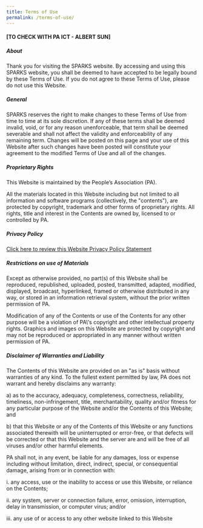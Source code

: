 ```yaml
---
title: Terms of Use
permalink: /terms-of-use/
---
```

#### **[TO CHECK WITH PA ICT - ALBERT SUN]**



##### **About**

Thank you for visiting the SPARKS website. By accessing and using this SPARKS website, you shall be deemed to have accepted to be legally bound by these Terms of Use. If you do not agree to these Terms of Use, please do not use this Website.

##### **General**

SPARKS reserves the right to make changes to these Terms of Use from time to time at its sole discretion. If any of these terms shall be deemed invalid, void, or for any reason unenforceable, that term shall be deemed severable and shall not affect the validity and enforceability of any remaining term. Changes will be posted on this page and your use of this Website after such changes have been posted will constitute your agreement to the modified Terms of Use and all of the changes.

##### **Proprietary Rights**

This Website is maintained by the People’s Association (PA).

All the materials located in this Website including but not limited to all information and software programs (collectively, the "contents"), are protected by copyright, trademark and other forms of proprietary rights. All rights, title and interest in the Contents are owned by, licensed to or controlled by PA.

##### **Privacy Policy**

[Click here to review this Website Privacy Policy Statement](https://www.onepa.gov.sg/terms-of-use)

##### **Restrictions on use of Materials**

Except as otherwise provided, no part(s) of this Website shall be reproduced, republished, uploaded, posted, transmitted, adapted, modified, displayed, broadcast, hyperlinked, framed or otherwise distributed in any way, or stored in an information retrieval system, without the prior written permission of PA.

Modification of any of the Contents or use of the Contents for any other purpose will be a violation of PA\\'s copyright and other intellectual property rights. Graphics and images on this Website are protected by copyright and may not be reproduced or appropriated in any manner without written permission of PA.

##### **Disclaimer of Warranties and Liability**

The Contents of this Website are provided on an "as is" basis without warranties of any kind. To the fullest extent permitted by law, PA does not warrant and hereby disclaims any warranty:

a) as to the accuracy, adequacy, completeness, correctness, reliability, timeliness, non-infringement, title, merchantability, quality and/or fitness for any particular purpose of the Website and/or the Contents of this Website; and

b) that this Website or any of the Contents of this Website or any functions associated therewith will be uninterrupted or error-free, or that defects will be corrected or that this Website and the server are and will be free of all viruses and/or other harmful elements.

PA shall not, in any event, be liable for any damages, loss or expense including without limitation, direct, indirect, special, or consequential damage, arising from or in connection with:

i. any access, use or the inability to access or use this Website, or reliance on the Contents;

ii. any system, server or connection failure, error, omission, interruption, delay in transmission, or computer virus; and/or

iii. any use of or access to any other website linked to this Website
